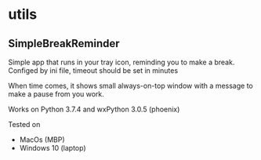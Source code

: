 # utils

## SimpleBreakReminder 

Simple app that runs in your tray icon, reminding you to make a break.
Configed by ini file, timeout should be set in minutes

When time comes, it shows small always-on-top window with a message to make a pause from you work.

Works on Python 3.7.4
and wxPython 3.0.5 (phoenix)

Tested on
- MacOs (MBP)
- Windows 10 (laptop)


